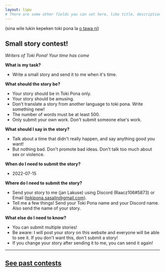 ```yaml
---
layout: lipu
# There are some other fields you can set here, like title, description, icon, image and color. They control what the page displays as the tab title, as well as how it appears in discord embeds
---
```

(sina wile lukin kepeken toki pona la [o tawa ni](index.md))

## Small story contest!

*Writers of Toki Pona! Your time has come*

**What is my task?**
- Write a small story and send it to me when it's time.

**What should the story be?**
- Your story should be in Toki Pona only.
- Your story should be amusing.
- Don't translate a story from another language to toki pona. Write something new!
- The number of words must be at least 500.
- Only submit your own work. Don't submit someone else's work.

**What should I say in the story?**
- Talk about a time that didn't really happen, and say anything good you want!
- But nothing bad. Don't promote bad ideas. Don't talk too much about sex or violence.

**When do I need to submit the story?**
- 2022-07-15

**Where do I need to submit the story?**
- Send your story to me (jan Lakuse) using Discord (Raacz106#5873) or Email (tokipona.sasalin@gmail.com).
- Tell me a few things! Send your Toki Pona name and your Discord name. Also send the name of your story.

**What else do I need to know?**
- You can submit multiple stories!
- Be aware: I will post your story on this website and everyone will be able to see it. If you don't want this, don't submit a story!
- If you change your story after sending it to me, you can send it again!

***

## [See past contests](musi_pini.md)
